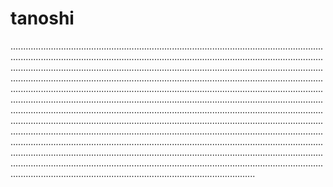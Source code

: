 # tanoshi
.................................................................................................................................................................................................................................................................................................................................................................................................................................................................................................................................................................................................................................................................................................................................................................................................................................................................................................................................................................................................................................................................................................................................................................................................................................................................................................................................................................................................................................................................................................................................................................................................................................................